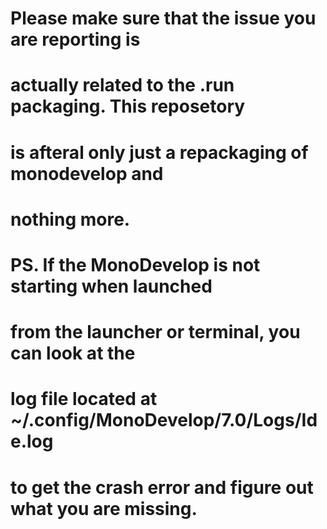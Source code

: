 # Please make sure that the issue you are reporting is
# actually related to the .run packaging. This reposetory
# is afteral only just a repackaging of monodevelop and 
# nothing more.

# PS. If the MonoDevelop is not starting when launched
# from the launcher or terminal, you can look at the
# log file located at ~/.config/MonoDevelop/7.0/Logs/Ide.log
# to get the crash error and figure out what you are missing.

